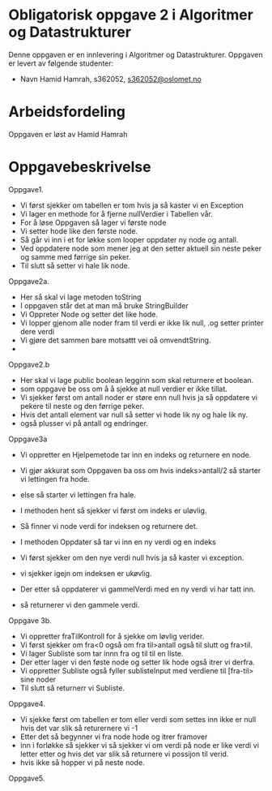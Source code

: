 # Obligatorisk oppgave 2 i Algoritmer og Datastrukturer

Denne oppgaven er en innlevering i Algoritmer og Datastrukturer. 
Oppgaven er levert av følgende studenter:
* Navn Hamid Hamrah, s362052, s362052@oslomet.no

# Arbeidsfordeling

Oppgaven er løst av Hamid Hamrah

# Oppgavebeskrivelse

Oppgave1. 
* Vi først sjekker om tabellen er tom hvis ja så kaster vi en Exception
* Vi lager en methode for å fjerne nullVerdier i Tabellen vår. 
* For å løse Oppgaven så lager vi første node
* Vi setter hode like den første node. 
* Så går vi inn i et for løkke som looper oppdater ny node og antall.
* Ved oppdatere node som mener jeg at den setter aktuell sin neste peker og samme med førrige sin peker. 
* Til slutt så setter vi hale lik node. 

Oppgave2a. 
* Her så skal vi lage metoden toString
* I oppgaven står det at man må bruke StringBuilder
* Vi Oppreter Node og setter det like hode. 
* Vi lopper gjenom alle noder fram til verdi er ikke lik null, .og setter printer dere verdi
* Vi gjøre det sammen bare motsattt vei oå omvendtString. 
* 
Oppgave2.b
* Her skal vi lage public boolean legginn som skal returnere et boolean. 
* som oppgave be oss om å å sjekke at null verdier er ikke tillat. 
* Vi sjekker først om antall noder er støre enn null hvis ja så oppdatere vi pekere til neste og den førrige peker. 
* Hvis det antall element var null så setter vi hode lik ny og hale lik ny. 
* også plusser vi på antall og endringer. 

Oppgave3a
* Vi oppretter en Hjelpemetode tar inn en indeks og returnere en node. 
* Vi gjør akkurat som Oppgaven ba oss om hvis indeks>antall/2 så starter vi lettingen fra hode. 
* else så starter vi lettingen fra hale. 

* I methoden hent så sjekker vi først om indeks er uløvlig. 
* Så finner vi node verdi for indeksen og returnere det.

* I methoden Oppdater så tar vi inn en ny verdi og en indeks 
* Vi først sjekker om den nye verdi null hvis ja så kaster vi exception.
* vi sjekker igejn om indeksen er ukøvlig. 
* Der etter så oppdaterer vi gammelVerdi med en ny verdi vi har tatt inn. 
* så returnerer vi den gammele verdi. 


Oppgave 3b.
* Vi oppretter fraTilKontroll for å sjekke om løvlig verider. 
* Vi først sjekker om fra<0 også om fra til>antall også til slutt og fra>til.
* Vi lager Subliste som tar innn fra og til til en liste. 
* Der etter lager vi den føste node og setter lik hode også itrer vi derfra. 
* Vi oppretter Subliste også fyller sublisteInput med verdiene til [fra-til> sine noder
* Til slutt så returnerr vi Subliste. 

Oppgave4. 
* Vi sjekke først om tabellen er tom eller verdi som settes inn ikke er null hvis det var slik så returernere vi -1
* Etter det så begynner vi fra node hode og itrer framover
* inn i forløkke så sjekker vi så sjekker vi om verdi på node er like verdi vi letter etter og hvis det var slik så returnere vi possijon til verid. 
* hvis ikke så hopper vi på neste node. 

Oppgave5.

